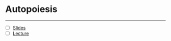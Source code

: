 # Autopoiesis 

---

- [ ] [Slides](https://canvas.sussex.ac.uk/courses/31028/files/5686915?module_item_id=1503961)
- [ ] [Lecture](https://sussex.cloud.panopto.eu/Panopto/Pages/Viewer.aspx?id=9ce8ff7a-c079-4ce4-844b-b2c101062504)
